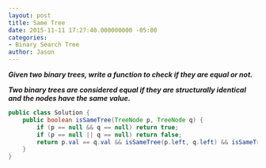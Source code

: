 ```yaml
---
layout: post
title: Same Tree
date: 2015-11-11 17:27:40.000000000 -05:00
categories:
- Binary Search Tree
author: Jason
---
```

<p><strong><em>Given two binary trees, write a function to check if they are equal or not.</p>

Two binary trees are considered equal if they are structurally identical and the nodes have the same value.</em></strong></p>
``` java
public class Solution {
    public boolean isSameTree(TreeNode p, TreeNode q) {
        if (p == null && q == null) return true;
        if (p == null || q == null) return false;
        return p.val == q.val && isSameTree(p.left, q.left) && isSameTree(p.right, q.right);
    }
}
```
